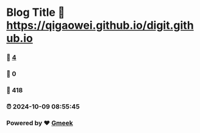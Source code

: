 # Blog Title :link: https://qigaowei.github.io/digit.github.io 
### :page_facing_up: [4](https://qigaowei.github.io/digit.github.io/tag.html) 
### :speech_balloon: 0 
### :hibiscus: 418 
### :alarm_clock: 2024-10-09 08:55:45 
### Powered by :heart: [Gmeek](https://github.com/Meekdai/Gmeek)
